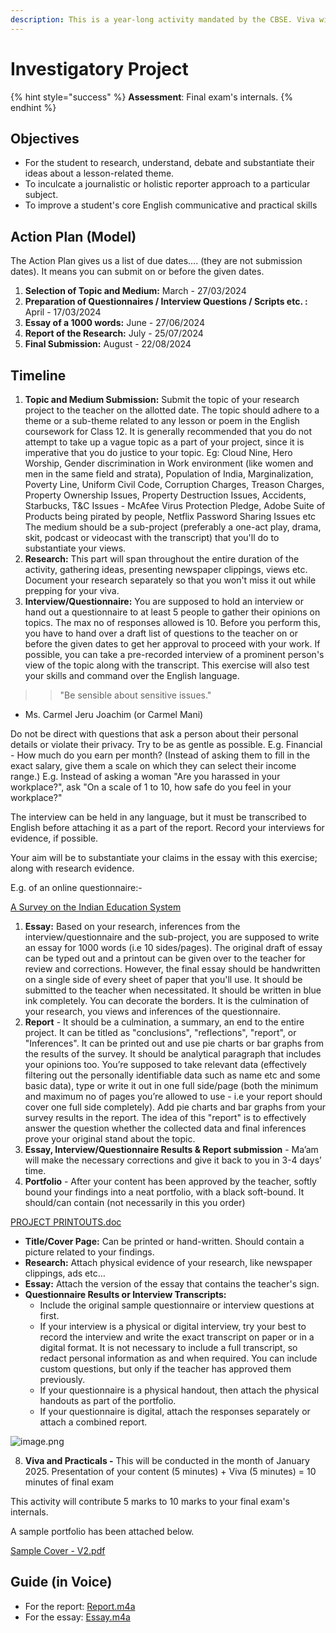 ```yaml
---
description: This is a year-long activity mandated by the CBSE. Viva will be held.
---
```


# Investigatory Project

{% hint style="success" %}
**Assessment**: Final exam's internals.&#x20;
{% endhint %}

## Objectives

* For the student to research, understand, debate and substantiate their ideas about a lesson-related theme.
* To inculcate a journalistic or holistic reporter approach to a particular subject.
* To improve a student's core English communicative and practical skills

## Action Plan (Model)

The Action Plan gives us a list of due dates…. (they are not submission dates). It means you can submit on or before the given dates.

1. **Selection of Topic and Medium:** March - 27/03/2024
2. **Preparation of Questionnaires / Interview Questions / Scripts etc. :** April - 17/03/2024
3. **Essay of a 1000 words:** June - 27/06/2024
4. **Report of the Research:** July - 25/07/2024
5. **Final Submission:** August - 22/08/2024

## Timeline

1. **Topic and Medium Submission:** Submit the topic of your research project to the teacher on the allotted date. The topic should adhere to a theme or a sub-theme related to any lesson or poem in the English coursework for Class 12. It is generally recommended that you do not attempt to take up a vague topic as a part of your project, since it is imperative that you do justice to your topic. Eg: Cloud Nine, Hero Worship, Gender discrimination in Work environment (like women and men in the same field and strata), Population of India, Marginalization, Poverty Line, Uniform Civil Code, Corruption Charges, Treason Charges, Property Ownership Issues, Property Destruction Issues, Accidents, Starbucks, T\&C Issues - McAfee Virus Protection Pledge, Adobe Suite of Products being pirated by people, Netflix Password Sharing Issues etc The medium should be a sub-project (preferably a one-act play, drama, skit, podcast or videocast with the transcript) that you'll do to substantiate your views.
2. **Research:** This part will span throughout the entire duration of the activity, gathering ideas, presenting newspaper clippings, views etc. Document your research separately so that you won't miss it out while prepping for your viva.
3. **Interview/Questionnaire:** You are supposed to hold an interview or hand out a questionnaire to at least 5 people to gather their opinions on topics. The max no of responses allowed is 10. Before you perform this, you have to hand over a draft list of questions to the teacher on or before the given dates to get her approval to proceed with your work. If possible, you can take a pre-recorded interview of a prominent person's view of the topic along with the transcript. This exercise will also test your skills and command over the English language.

> > "Be sensible about sensitive issues."

* Ms. Carmel Jeru Joachim (or Carmel Mani)

Do not be direct with questions that ask a person about their personal details or violate their privacy. Try to be as gentle as possible. E.g. Financial - How much do you earn per month? (Instead of asking them to fill in the exact salary, give them a scale on which they can select their income range.) E.g. Instead of asking a woman "Are you harassed in your workplace?", ask "On a scale of 1 to 10, how safe do you feel in your workplace?"

The interview can be held in any language, but it must be transcribed to English before attaching it as a part of the report. Record your interviews for evidence, if possible.

Your aim will be to substantiate your claims in the essay with this exercise; along with research evidence.

E.g. of an online questionnaire:-

[A Survey on the Indian Education System](https://ex9eroobyrl.typeform.com/to/UoRgwb18?utm\_campaign=preview#key=preview)

1. **Essay:** Based on your research, inferences from the interview/questionnaire and the sub-project, you are supposed to write an essay for 1000 words (i.e 10 sides/pages). The original draft of essay can be typed out and a printout can be given over to the teacher for review and corrections. However, the final essay should be handwritten on a single side of every sheet of paper that you'll use. It should be submitted to the teacher when necessitated. It should be written in blue ink completely. You can decorate the borders. It is the culmination of your research, you views and inferences of the questionnaire.
2. **Report** - It should be a culmination, a summary, an end to the entire project. It can be titled as "conclusions", "reflections", "report", or "Inferences". It can be printed out and use pie charts or bar graphs from the results of the survey. It should be analytical paragraph that includes your opinions too. You’re supposed to take relevant data (effectively filtering out the personally identifiable data such as name etc and some basic data), type or write it out in one full side/page (both the minimum and maximum no of pages you’re allowed to use - i.e your report should cover one full side completely). Add pie charts and bar graphs from your survey results in the report. The idea of this "report" is to effectively answer the question whether the collected data and final inferences prove your original stand about the topic.
3. **Essay, Interview/Questionnaire Results & Report submission** - Ma’am will make the necessary corrections and give it back to you in 3-4 days’ time.
4. **Portfolio** - After your content has been approved by the teacher, softly bound your findings into a neat portfolio, with a black soft-bound. It should/can contain (not necessarily in this you order)

[PROJECT PRINTOUTS.doc](https://res.craft.do/user/full/b8b89018-aef2-86a2-127d-5e07bf8933bc/doc/4C711A56-DD85-4491-86B4-D7CBF5B4EC5B/583876a8-d648-4b91-45c6-9b80bee939b1)

* **Title/Cover Page:** Can be printed or hand-written. Should contain a picture related to your findings.
* **Research:** Attach physical evidence of your research, like newspaper clippings, ads etc…
* **Essay:** Attach the version of the essay that contains the teacher's sign.
* **Questionnaire Results or Interview Transcripts:**
  * Include the original sample questionnaire or interview questions at first.
  * If your interview is a physical or digital interview, try your best to record the interview and write the exact transcript on paper or in a digital format. It is not necessary to include a full transcript, so redact personal information as and when required. You can include custom questions, but only if the teacher has approved them previously.
  * If your questionnaire is a physical handout, then attach the physical handouts as part of the portfolio.
  * If your questionnaire is digital, attach the responses separately or attach a combined report.

![image.png](https://res.craft.do/user/full/b8b89018-aef2-86a2-127d-5e07bf8933bc/doc/4C711A56-DD85-4491-86B4-D7CBF5B4EC5B/949b0db5-6d80-da2b-4ade-318548e69755)

8. **Viva and Practicals -** This will be conducted in the month of January 2025. Presentation of your content (5 minutes) + Viva (5 minutes) = 10 minutes of final exam

This activity will contribute 5 marks to 10 marks to your final exam's internals.

A sample portfolio has been attached below.

[Sample Cover - V2.pdf](https://res.craft.do/user/full/b8b89018-aef2-86a2-127d-5e07bf8933bc/doc/4C711A56-DD85-4491-86B4-D7CBF5B4EC5B/75764808-e66c-63ef-56aa-74a3ab74fd56)

## Guide (in Voice)

* For the report: [Report.m4a](https://res.craft.do/user/full/b8b89018-aef2-86a2-127d-5e07bf8933bc/doc/4C711A56-DD85-4491-86B4-D7CBF5B4EC5B/93f96a2d-0631-baf3-670b-c905f42ae8f9/8nz13dYg7W8yLo3Uay3tL2g8qwHKE2qHUDi5EifRHS8z/Report.m4a)
* For the essay: [Essay.m4a](https://res.craft.do/user/full/b8b89018-aef2-86a2-127d-5e07bf8933bc/doc/4C711A56-DD85-4491-86B4-D7CBF5B4EC5B/c8ea8920-83cf-66e2-109a-db7e537f7b70/WeSdPpGwzHYI9KdrX3cqkZSV7bJxFVhGCi1Ljr48qx0z/Essay.m4a)